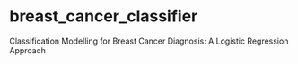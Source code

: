 # breast_cancer_classifier
Classification Modelling for Breast Cancer Diagnosis: A Logistic Regression Approach
